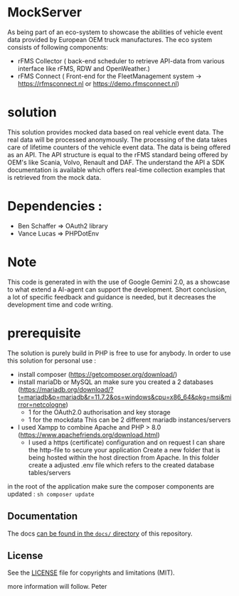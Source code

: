 # MockServer
As being part of an eco-system to showcase the abilities of vehicle event data provided by European OEM truck manufactures. The eco system consists of following components:
- rFMS Collector ( back-end scheduler to retrieve API-data from various interface like rFMS, RDW and OpenWeather.)
- rFMS Connect ( Front-end for the FleetManagement system -> https://rfmsconnect.nl or https://demo.rfmsconnect.nl)

# solution
This solution provides mocked data based on real vehicle event data. The real data will be processed anonymously. The processing of the data takes care of lifetime counters of the vehicle event data.
The data is being offered as an API. The API structure is equal to the rFMS standard being offered by OEM's like Scania, Volvo, Renault and DAF.
The understand the API a SDK documentation is available which offers real-time collection examples that is retrieved from the mock data.

# Dependencies :
- Ben Schaffer => OAuth2 library
- Vance Lucas => PHPDotEnv
# Note
This code is generated in with the use of Google Gemini 2.0, as a showcase to what extend a AI-agent can support the development. Short conclusion, a lot of specific feedback and guidance is needed, but it decreases the development time and code writing.

# prerequisite
The solution is purely build in PHP is free to use for anybody. 
In order to use this solution for personal use :
- install composer (https://getcomposer.org/download/) 
- install mariaDb or MySQL an make sure you created a 2 databases (https://mariadb.org/download/?t=mariadb&p=mariadb&r=11.7.2&os=windows&cpu=x86_64&pkg=msi&mirror=netcologne)
    -  1 for the OAuth2.0 authorisation and key storage
    -  1 for the mockdata
  This can be 2 different mariadb instances/servers
- I used Xampp to combine Apache and PHP > 8.0  (https://www.apachefriends.org/download.html)
  - I used a https (certificate) configuration and on request I can share the http-file to secure your application 
Create a new folder that is being hosted within the host direction from Apache.
In this folder create a adjusted .env file which refers to the created database tables/servers

 in the root of the application make sure the composer components are updated : 
    ```sh
    composer update
    ```

## Documentation

The docs [can be found in the `docs/` directory](docs/index.md) of this repository.

## License
See the [LICENSE](LICENSE) file for copyrights and limitations (MIT).

more information will follow.
Peter
